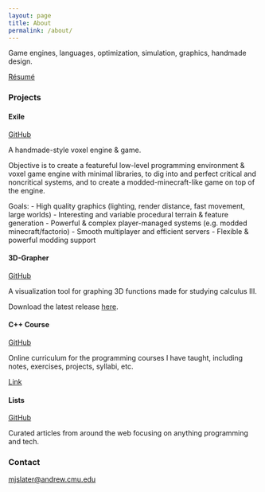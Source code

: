 ```yaml
---
layout: page
title: About
permalink: /about/
---
```


Game engines, languages, optimization, simulation, graphics, handmade design.  

[Résumé](assets/resume.pdf)

### Projects

#### Exile

[GitHub](https://github.com/TheNumbat/exile)

A handmade-style voxel engine & game.

Objective is to create a featureful low-level programming environment & voxel game engine with minimal libraries, to dig into and perfect critical and noncritical systems, and to create a modded-minecraft-like game on top of the engine.

Goals:
	- High quality graphics (lighting, render distance, fast movement, large worlds)
	- Interesting and variable procedural terrain & feature generation
	- Powerful & complex player-managed systems (e.g. modded minecraft/factorio)
	- Smooth multiplayer and efficient servers
	- Flexible & powerful modding support

#### 3D-Grapher

[GitHub](https://github.com/TheNumbat/3D-Grapher)

A visualization tool for graphing 3D functions made for studying calculus III.

Download the latest release [here](https://github.com/TheNumbat/3D-Grapher/releases).  

#### C++ Course

[GitHub](https://github.com/TheNumbat/cpp-course)

Online curriculum for the programming courses I have taught, including notes, exercises, projects, syllabi, etc.

[Link](https://thenumbat.github.io/cpp-course)

#### Lists

[GitHub](https://github.com/TheNumbat/Lists)

Curated articles from around the web focusing on anything programming and tech.

### Contact

[mjslater@andrew.cmu.edu](mailto:mjslater@andrew.cmu.edu)
